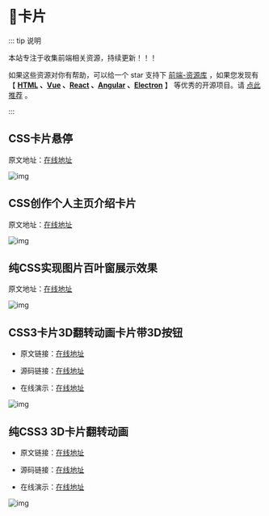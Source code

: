 # 🍁卡片

::: tip 说明

本站专注于收集前端相关资源，持续更新！！！

如果这些资源对你有帮助，可以给一个 star 支持下 [前端-资源库](https://github.com/huangpw/document-frontend-vitepress) ，如果您发现有 【 **[HTML](/html) 、[Vue](/vue) 、[React](/react) 、[Angular](/angular) 、[Electron](/electron)** 】 等优秀的开源项目。请 [点此推荐](https://github.com/huangpw/document-frontend-vitepress/issues/new) 。

:::



## CSS卡片悬停

原文地址：[在线地址](https://juejin.cn/post/7223742591372312636)

![img](/images/html/css/code/card/10002.gif)



## CSS创作个人主页介绍卡片

原文地址：[在线地址](https://juejin.cn/post/7260709771870060603)

![img](/images/html/css/code/card/10001.gif)



## 纯CSS实现图片百叶窗展示效果

原文地址：[在线地址](https://blog.csdn.net/qq_43377853/article/details/108083812)

![img](/images/html/css/code/card/10003.gif)



## CSS3卡片3D翻转动画卡片带3D按钮

- 原文链接：[在线地址](https://www.html5tricks.com/css3-3d-card-button.html)

- 源码链接：[在线地址](https://www.html5tricks.com/download/css3-3d-card-button.rar)

- 在线演示：[在线地址](https://www.html5tricks.com/demo/css3-3d-card-button/index.html)

![img](/images/html/css/code/card/css3-3d-card-button.png)



## 纯CSS3 3D卡片翻转动画

- 原文链接：[在线地址](https://www.html5tricks.com/pure-css3-3d-card-rotate.html)

- 源码链接：[在线地址](https://www.html5tricks.com/download/pure-css3-3d-card-rotate.rar)

- 在线演示：[在线地址](https://www.html5tricks.com/demo/pure-css3-3d-card-rotate/index.html)

![img](/images/html/css/code/card/pure-css3-3d-card-rotate.png)

